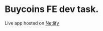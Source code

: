 # Buycoins FE dev task.
<p> Live app hosted on <a href='https://my-repo.netlify.app/'>Netlify</a></p>
